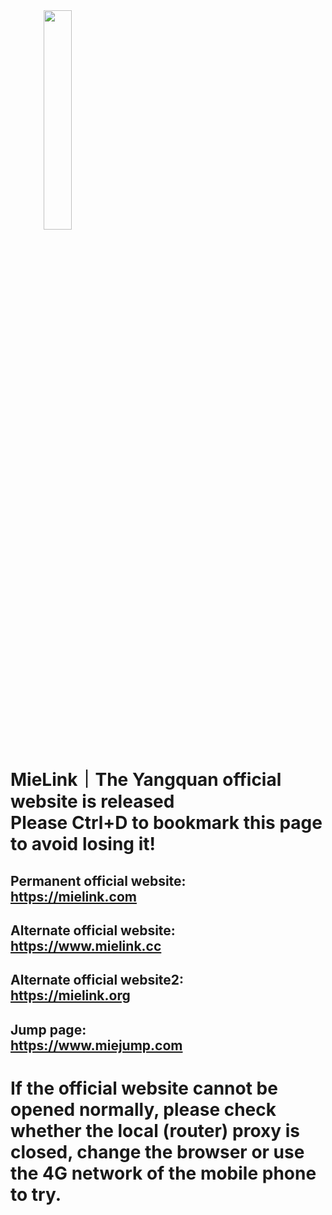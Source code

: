 <img src="https://github.com/yangjuancloud/yj-url/blob/master/%E7%BE%8A%E5%9C%88%E6%BA%90%E6%96%87%E4%BB%B6.png" width="30%" height="30%" style="text-align:center;">

# MieLink｜The Yangquan official website is released<br>Please Ctrl+D to bookmark this page to avoid losing it!

## Permanent official website: <br>https://mielink.com
## Alternate official website: <br>https://www.mielink.cc
## Alternate official website2: <br>https://mielink.org

## Jump page: <br>https://www.miejump.com


# If the official website cannot be opened normally, please check whether the local (router) proxy is closed, change the browser or use the 4G network of the mobile phone to try.
